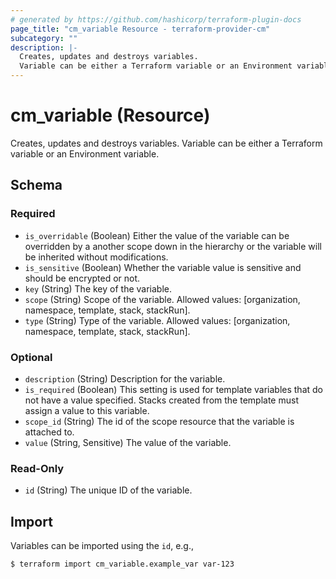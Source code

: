 ```yaml
---
# generated by https://github.com/hashicorp/terraform-plugin-docs
page_title: "cm_variable Resource - terraform-provider-cm"
subcategory: ""
description: |-
  Creates, updates and destroys variables.
  Variable can be either a Terraform variable or an Environment variable.
---
```


# cm_variable (Resource)

Creates, updates and destroys variables.
Variable can be either a Terraform variable or an Environment variable.



<!-- schema generated by tfplugindocs -->
## Schema

### Required

- `is_overridable` (Boolean) Either the value of the variable can be overridden by a another scope down in the hierarchy or the variable will be inherited without modifications.
- `is_sensitive` (Boolean) Whether the variable value is sensitive and should be encrypted or not.
- `key` (String) The key of the variable.
- `scope` (String) Scope of the variable. Allowed values: [organization, namespace, template, stack, stackRun].
- `type` (String) Type of the variable. Allowed values: [organization, namespace, template, stack, stackRun].

### Optional

- `description` (String) Description for the variable.
- `is_required` (Boolean) This setting is used for template variables that do not have a value specified. Stacks created from the template must assign a value to this variable.
- `scope_id` (String) The id of the scope resource that the variable is attached to.
- `value` (String, Sensitive) The value of the variable.

### Read-Only

- `id` (String) The unique ID of the variable.

## Import

Variables can be imported using the `id`, e.g.,

```
$ terraform import cm_variable.example_var var-123
```


